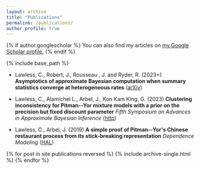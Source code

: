 ```yaml
---
layout: archive
title: "Publications"
permalink: /publications/
author_profile: true
---
```



{% if author.googlescholar %}
  You can also find my articles on <u><a href="{{author.googlescholar}}">my Google Scholar profile</a>.</u>
{% endif %}

{% include base_path %}

* Lawless, C., Robert, J., Rousseau , J. and Ryder, R. (2023+)
**Asymptotics of approximate Bayesian computation when summary statistics converge at heterogeneous rates**
([arXiv](https://arxiv.org/abs/2311.10080))

* Lawless, C., Alamichel L., Arbel, J., Kon Kam King, G. (2023)
**Clustering inconsistency for Pitman--Yor mixture models with a prior on the precision but fixed discount parameter**
*Fifth Symposium on Advances in Approximate Bayesian Inference* ([http](https://openreview.net/forum?id=r9CvCsfkfPW))

* Lawless, C., Arbel, J. (2019)
**A simple proof of Pitman--Yor's Chinese restaurant process from its stick-breaking representation**
*Dependence Modeling* ([HAL](https://hal.science/hal-01950653))






{% for post in site.publications reversed %}
  {% include archive-single.html %}
{% endfor %}
